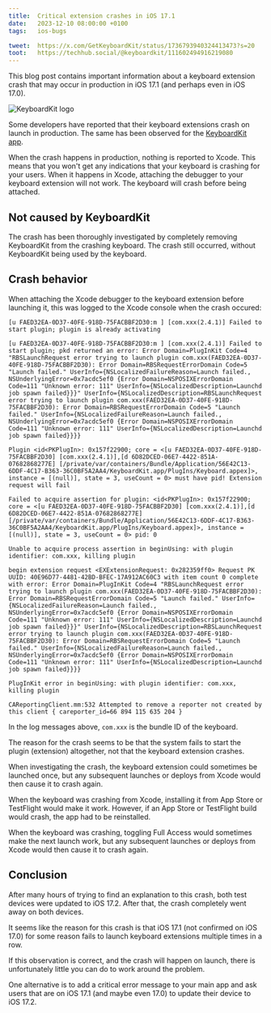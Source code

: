 ```yaml
---
title:  Critical extension crashes in iOS 17.1
date:   2023-12-10 08:00:00 +0100
tags:   ios-bugs

tweet:  https://x.com/GetKeyboardKit/status/1736793940324413473?s=20
toot:   https://techhub.social/@keyboardkit/111602494916219080
---
```


This blog post contains important information about a keyboard extension crash that may occur in production in iOS 17.1 (and perhaps even in iOS 17.0).

![KeyboardKit logo]({{page.image}})

Some developers have reported that their keyboard extensions crash on launch in production. The same has been observed for the [KeyboardKit app](/app).

When the crash happens in production, nothing is reported to Xcode. This means that you won't get any indications that your keyboard is crashing for your users. When it happens in Xcode, attaching the debugger to your keyboard extension will not work. The keyboard will crash before being attached.


## Not caused by KeyboardKit

The crash has been thoroughly investigated by completely removing KeyboardKit from the crashing keyboard. The crash still occurred, without KeyboardKit being used by the keyboard.


## Crash behavior

When attaching the Xcode debugger to the keyboard extension before launching it, this was logged to the Xcode console when the crash occured:

```
[u FAED32EA-0D37-40FE-918D-75FACBBF2D30:m ] [com.xxx(2.4.1)] Failed to start plugin; plugin is already activating

[u FAED32EA-0D37-40FE-918D-75FACBBF2D30:m ] [com.xxx(2.4.1)] Failed to start plugin; pkd returned an error: Error Domain=PlugInKit Code=4 "RBSLaunchRequest error trying to launch plugin com.xxx(FAED32EA-0D37-40FE-918D-75FACBBF2D30): Error Domain=RBSRequestErrorDomain Code=5 "Launch failed." UserInfo={NSLocalizedFailureReason=Launch failed., NSUnderlyingError=0x7acdc5ef0 {Error Domain=NSPOSIXErrorDomain Code=111 "Unknown error: 111" UserInfo={NSLocalizedDescription=Launchd job spawn failed}}}" UserInfo={NSLocalizedDescription=RBSLaunchRequest error trying to launch plugin com.xxx(FAED32EA-0D37-40FE-918D-75FACBBF2D30): Error Domain=RBSRequestErrorDomain Code=5 "Launch failed." UserInfo={NSLocalizedFailureReason=Launch failed., NSUnderlyingError=0x7acdc5ef0 {Error Domain=NSPOSIXErrorDomain Code=111 "Unknown error: 111" UserInfo={NSLocalizedDescription=Launchd job spawn failed}}}}

Plugin <id<PKPlugIn>: 0x157f22900; core = <[u FAED32EA-0D37-40FE-918D-75FACBBF2D30] [com.xxx(2.4.1)],[d 6D82DCED-06E7-4422-851A-07682868277E] [/private/var/containers/Bundle/Application/56E42C13-6DDF-4C17-B363-36C0BF5A2AA4/KeyboardKit.app/PlugIns/Keyboard.appex]>, instance = [(null)], state = 3, useCount = 0> must have pid! Extension request will fail

Failed to acquire assertion for plugin: <id<PKPlugIn>: 0x157f22900; core = <[u FAED32EA-0D37-40FE-918D-75FACBBF2D30] [com.xxx(2.4.1)],[d 6D82DCED-06E7-4422-851A-07682868277E] [/private/var/containers/Bundle/Application/56E42C13-6DDF-4C17-B363-36C0BF5A2AA4/KeyboardKit.app/PlugIns/Keyboard.appex]>, instance = [(null)], state = 3, useCount = 0> pid: 0

Unable to acquire process assertion in beginUsing: with plugin identifier: com.xxx, killing plugin

begin extension request <EXExtensionRequest: 0x282359ff0> Request PK UUID: 40E96D77-4481-42BD-BFEC-17A912AC60C3 with item count 0 complete with error: Error Domain=PlugInKit Code=4 "RBSLaunchRequest error trying to launch plugin com.xxx(FAED32EA-0D37-40FE-918D-75FACBBF2D30): Error Domain=RBSRequestErrorDomain Code=5 "Launch failed." UserInfo={NSLocalizedFailureReason=Launch failed., NSUnderlyingError=0x7acdc5ef0 {Error Domain=NSPOSIXErrorDomain Code=111 "Unknown error: 111" UserInfo={NSLocalizedDescription=Launchd job spawn failed}}}" UserInfo={NSLocalizedDescription=RBSLaunchRequest error trying to launch plugin com.xxx(FAED32EA-0D37-40FE-918D-75FACBBF2D30): Error Domain=RBSRequestErrorDomain Code=5 "Launch failed." UserInfo={NSLocalizedFailureReason=Launch failed., NSUnderlyingError=0x7acdc5ef0 {Error Domain=NSPOSIXErrorDomain Code=111 "Unknown error: 111" UserInfo={NSLocalizedDescription=Launchd job spawn failed}}}}

PlugInKit error in beginUsing: with plugin identifier: com.xxx, killing plugin

CAReportingClient.mm:532 Attempted to remove a reporter not created by this client { careporter_id=66 894 115 635 204 }
```

In the log messages above, `com.xxx` is the bundle ID of the keyboard.

The reason for the crash seems to be that the system fails to start the plugin (extension) altogether, not that the keyboard extension crashes.

When investigating the crash, the keyboard extension could sometimes be launched once, but any subsequent launches or deploys from Xcode would then cause it to crash again. 

When the keyboard was crashing from Xcode, installing it from App Store or TestFlight would make it work. However, if an App Store or TestFlight build would crash, the app had to be reinstalled. 

When the keyboard was crashing, toggling Full Access would sometimes make the next launch work, but any subsequent launches or deploys from Xcode would then cause it to crash again.


## Conclusion

After many hours of trying to find an explanation to this crash, both test devices were updated to iOS 17.2. After that, the crash completely went away on both devices.

It seems like the reason for this crash is that iOS 17.1 (not confirmed on iOS 17.0) for some reason fails to launch keyboard extensions multiple times in a row.

If this observation is correct, and the crash will happen on launch, there is unfortunately little you can do to work around the problem.

One alternative is to add a critical error message to your main app and ask users that are on iOS 17.1 (and maybe even 17.0) to update their device to iOS 17.2.